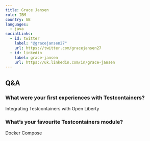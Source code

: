 ```yaml
---
title: Grace Jansen
role: IBM
country: GB
languages:
  - java
socialLinks:
  - id: twitter
    label: "@gracejansen27"
    url: https://twitter.com/gracejansen27
  - id: linkedin
    label: grace-jansen
    url: https://uk.linkedin.com/in/grace-jansen
---
```

## Q&A
### What were your first experiences with Testcontainers?
Integrating Testcontainers with Open Liberty

### What’s your favourite Testcontainers module?
Docker Compose